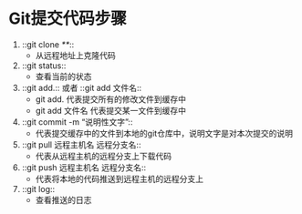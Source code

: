 # Git提交代码步骤

1. ::git clone _\*\*_::
   * 从远程地址上克隆代码
2. ::git status::
   * 查看当前的状态
3. ::git add.:: 或者 ::git add 文件名::
   * git add.  代表提交所有的修改文件到缓存中
   * git add 文件名  代表提交某一文件到缓存中
4. ::git commit -m “说明性文字”::
   * 代表提交缓存中的文件到本地的git仓库中，说明文字是对本次提交的说明
5. ::git pull 远程主机名 远程分支名::
   * 代表从远程主机的远程分支上下载代码
6. ::git push 远程主机名 远程分支名::
   * 代表将本地的代码推送到远程主机的远程分支上
7. ::git log::
   * 查看推送的日志

